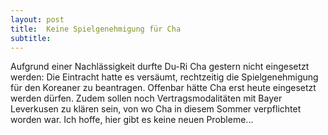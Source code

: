 ```yaml
---
layout: post
title:  Keine Spielgenehmigung für Cha
subtitle:  
---
```


Aufgrund einer Nachlässigkeit durfte Du-Ri Cha gestern nicht eingesetzt werden: Die Eintracht hatte es versäumt, rechtzeitig die Spielgenehmigung für den Koreaner zu beantragen. Offenbar hätte Cha erst heute eingesetzt werden dürfen. Zudem sollen noch Vertragsmodalitäten mit Bayer Leverkusen zu klären sein, von wo Cha in diesem Sommer verpflichtet worden war. Ich hoffe, hier gibt es keine neuen Probleme...


